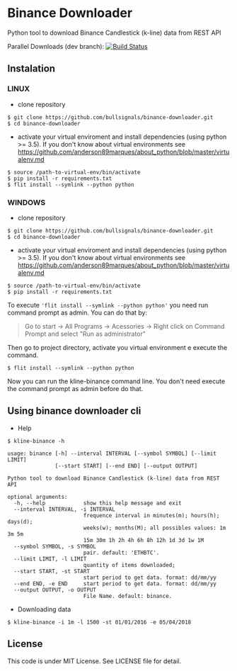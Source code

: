 Binance Downloader
==================

Python tool to download Binance Candlestick (k-line) data from REST API

Parallel Downloads (dev branch): [![Build Status](https://travis-ci.com/anson-vandoren/binance-downloader.svg?branch=parallel_downloads)](https://travis-ci.com/anson-vandoren/binance-downloader)

Instalation
-----------

### LINUX
- clone repository
```console
$ git clone https://github.com/bullsignals/binance-downloader.git
$ cd binance-downloader
```
- activate your virtual enviroment and install dependencies (using python >= 3.5). If you don't know about virtual environments see   https://github.com/anderson89marques/about_python/blob/master/virtualenv.md

```console
$ source /path-to-virtual-env/bin/activate
$ pip install -r requirements.txt
$ flit install --symlink --python python
```

### WINDOWS

- clone repository
```console
$ git clone https://github.com/bullsignals/binance-downloader.git
$ cd binance-downloader
```
- activate your virtual enviroment and install dependencies (using python >= 3.5). If you don't know about virtual environments see   https://github.com/anderson89marques/about_python/blob/master/virtualenv.md

```console
$ source /path-to-virtual-env/bin/activate
$ pip install -r requirements.txt
``` 

To execute  ```'flit install --symlink --python python'``` you need run command prompt as admin. 
You can do that by:
> Go to start -> All Programs -> Acessories -> Right click on Command Prompt and
> select "Run as administrator"

Then go to project directory, activate you virtual environment e execute the command.
```console
$ flit install --symlink --python python
```
Now you can run the kline-binance command line. You don't need execute the command prompt as admin before do that.

Using binance downloader cli
-----------------------------

- Help
```console
$ kline-binance -h

usage: binance [-h] --interval INTERVAL [--symbol SYMBOL] [--limit LIMIT]
               [--start START] [--end END] [--output OUTPUT]

Python tool to download Binance Candlestick (k-line) data from REST API

optional arguments:
  -h, --help            show this help message and exit
  --interval INTERVAL, -i INTERVAL
                        frequence interval in minutes(m); hours(h); days(d);
                        weeks(w); months(M); all possibles values: 1m 3m 5m
                        15m 30m 1h 2h 4h 6h 8h 12h 1d 3d 1w 1M
  --symbol SYMBOL, -s SYMBOL
                        pair. default: 'ETHBTC'.
  --limit LIMIT, -l LIMIT
                        quantity of items downloaded;
  --start START, -st START
                        start period to get data. format: dd/mm/yy
  --end END, -e END     start period to get data. format: dd/mm/yy
  --output OUTPUT, -o OUTPUT
                        File Name. default: binance. 
```

- Downloading data
```console
$ kline-binance -i 1m -l 1500 -st 01/01/2016 -e 05/04/2018
```

License
-------
This code is under MIT License. See LICENSE file for detail.
